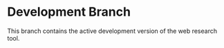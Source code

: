 # Development Branch

This branch contains the active development version of the web research tool.
